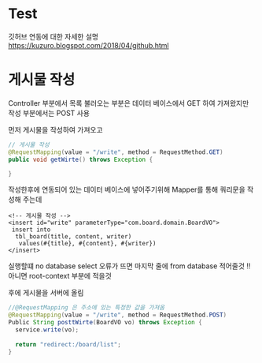 # Test
깃허브 연동에 대한 자세한 설명 https://kuzuro.blogspot.com/2018/04/github.html
# 게시물 작성
Controller 부분에서 목록 불러오는 부분은 데이터 베이스에서 GET 하여 가져왔지만 작성 부분에서는 POST 사용

먼저 게시물을 작성하여 가져오고
```java
// 게시물 작성
@RequestMapping(value = "/write", method = RequestMethod.GET)
public void getWirte() throws Exception {

}
```
작성한후에 연동되어 있는 데이터 베이스에 넣어주기위해 Mapper를 통해 쿼리문을 작성해 주는데
```
<!-- 게시물 작성 -->
<insert id="write" parameterType="com.board.domain.BoardVO">
 insert into
  tbl_board(title, content, writer)
   values(#{title}, #{content}, #{writer})
</insert>
```
실행할떄 no database select 오류가 뜨면 마지막 줄에
from database 적어줄것 !!
아니면 root-context 부분에  <property name="url" value="jdbc:mariadb://127.0.0.1:3306/스키마이름" /> 적을것


후에 게시물을 서버에 올림
```java
//@RequestMapping 은 주소에 있는 특정한 값을 가져옴
@RequestMapping(value = "/write", method = RequestMethod.POST)
Public String posttWirte(BoardVO vo) throws Exception {
  service.write(vo);
  
  return "redirect:/board/list";
}
```

